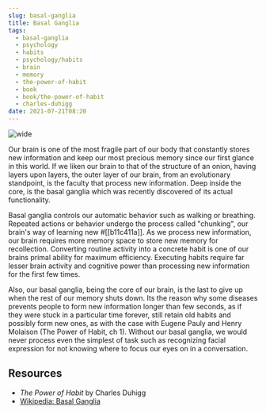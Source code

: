 ```yaml
---
slug: basal-ganglia
title: Basal Ganglia
tags:
  - basal-ganglia
  - psychology
  - habits
  - psychology/habits
  - brain
  - memory
  - the-power-of-habit
  - book
  - book/the-power-of-habit
  - charles-duhigg
date: 2021-07-21T08:20
---
```



![wide](https://upload.wikimedia.org/wikipedia/commons/thumb/8/85/Basal_ganglia_and_related_structures_%282%29.svg/1200px-Basal_ganglia_and_related_structures_%282%29.svg.png "image from Wikipedia (cc)")

Our brain is one of the most fragile part of our body that constantly stores new
information and keep our most precious memory since our first glance in this
world. If we liken our brain to that of the structure of an onion, having layers
upon layers, the outer layer of our brain, from an evolutionary standpoint, is
the faculty that process new information. Deep inside the core, is the basal
ganglia which was recently discovered of its actual functionality.

Basal ganglia controls our automatic behavior such as walking or breathing.
Repeated actions or behavior undergo the process called "chunking", our brain's
way of learning new #[[b11c411a]]. As we process new information, our brain
requires more memory space to store new memory for recollection.  Converting
routine activity into a concrete habit is one of our brains primal ability for
maximum efficiency. Executing habits require far lesser brain activity and
cognitive power than processing new information for the first few times.

Also, our basal ganglia, being the core of our brain, is the last to give up
when the rest of our memory shuts down. Its the reason why some diseases
prevents people to form new information longer than few seconds, as if they were
stuck in a particular time forever, still retain old habits and possibly form
new ones, as with the case with Eugene Pauly and Henry Molaison (The Power of
Habit, ch 1). Without our basal ganglia, we would never process even the
simplest of task such as recognizing facial expression for not knowing where to
focus our eyes on in a conversation.

<div class="ui section divider"></div>
<section id="socialMediaLinks"></section>

## Resources

- _The Power of Habit_ by Charles Duhigg
- [Wikipedia: Basal Ganglia](https://en.m.wikipedia.org/wiki/Basal_ganglia)

